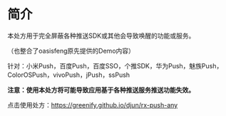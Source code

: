 # 简介

本处方用于完全屏蔽各种推送SDK或其他会导致唤醒的功能或服务。

（也整合了oasisfeng原先提供的Demo内容）

针对：小米Push，百度Push，百度SSO，个推SDK，华为Push，魅族Push，ColorOSPush，vivoPush，jPush，ssPush

**注意：使用本处方将可能导致应用基于各种推送服务推送功能失效。**

点击使用处方：https://greenify.github.io/djun/rx-push-any
